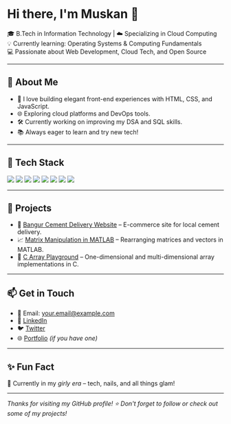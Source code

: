 # Hi there, I'm Muskan 👋

🎓 B.Tech in Information Technology | ☁️ Specializing in Cloud Computing  
💡 Currently learning: Operating Systems & Computing Fundamentals  
💻 Passionate about Web Development, Cloud Tech, and Open Source

---

## 🚀 About Me

- 🌟 I love building elegant front-end experiences with HTML, CSS, and JavaScript.
- 🌐 Exploring cloud platforms and DevOps tools.
- 🛠️ Currently working on improving my DSA and SQL skills.
- 📚 Always eager to learn and try new tech!

---

## 🧰 Tech Stack

<img src="https://img.shields.io/badge/C-00599C?style=flat&logo=c&logoColor=white"/>
<img src="https://img.shields.io/badge/C++-00599C?style=flat&logo=cplusplus&logoColor=white"/>
<img src="https://img.shields.io/badge/HTML5-E34F26?style=flat&logo=html5&logoColor=white"/>
<img src="https://img.shields.io/badge/CSS3-1572B6?style=flat&logo=css3&logoColor=white"/>
<img src="https://img.shields.io/badge/JavaScript-F7DF1E?style=flat&logo=javascript&logoColor=black"/>
<img src="https://img.shields.io/badge/MATLAB-0076A8?style=flat&logo=mathworks&logoColor=white"/>
<img src="https://img.shields.io/badge/MySQL-4479A1?style=flat&logo=mysql&logoColor=white"/>
<img src="https://img.shields.io/badge/AWS-232F3E?style=flat&logo=amazon-aws&logoColor=white"/>

---

## 📌 Projects

- 🧱 [Bangur Cement Delivery Website](https://github.com/yourusername/project-repo) – E-commerce site for local cement delivery.
- 📈 [Matrix Manipulation in MATLAB](https://github.com/yourusername/matrix-magic) – Rearranging matrices and vectors in MATLAB.
- 🧮 [C Array Playground](https://github.com/yourusername/c-array-playground) – One-dimensional and multi-dimensional array implementations in C.

---

## 📫 Get in Touch

- 📧 Email: your.email@example.com  
- 💼 [LinkedIn](https://www.linkedin.com/in/yourprofile/)  
- 🐦 [Twitter](https://twitter.com/yourhandle)  
- 🌐 [Portfolio](https://yourportfolio.com) *(if you have one)*

---

## ✨ Fun Fact

💖 Currently in my *girly era* – tech, nails, and all things glam!

---

_Thanks for visiting my GitHub profile! ⭐️ Don't forget to follow or check out some of my projects!_
